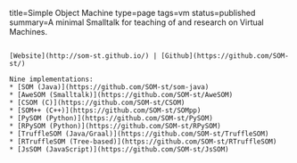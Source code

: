 title=Simple Object Machine
type=page
tags=vm
status=published
summary=A minimal Smalltalk for teaching of and research on Virtual Machines.
~~~~~~

[Website](http://som-st.github.io/) | [Github](https://github.com/SOM-st/)

Nine implementations:
* [SOM (Java)](https://github.com/SOM-st/som-java)
* [AweSOM (Smalltalk)](https://github.com/SOM-st/AweSOM)
* [CSOM (C)](https://github.com/SOM-st/CSOM)
* [SOM++ (C++)](https://github.com/SOM-st/SOMpp)
* [PySOM (Python)](https://github.com/SOM-st/PySOM)
* [RPySOM (Python)](https://github.com/SOM-st/RPySOM)
* [TruffleSOM (Java/Graal)](https://github.com/SOM-st/TruffleSOM)
* [RTruffleSOM (Tree-based)](https://github.com/SOM-st/RTruffleSOM)
* [JsSOM (JavaScript)](https://github.com/SOM-st/JsSOM)

